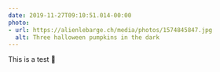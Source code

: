 ```yaml
---
date: 2019-11-27T09:10:51.014-00:00
photo:
- url: https://alienlebarge.ch/media/photos/1574845847.jpg
  alt: Three halloween pumpkins in the dark
---
```

This is a test 🤟
